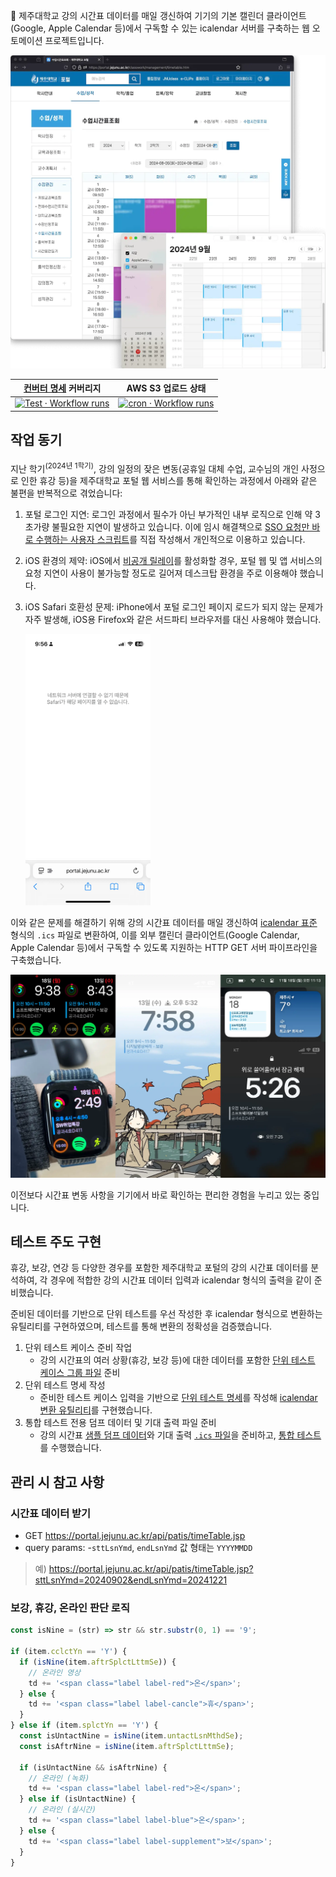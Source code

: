📅 제주대학교 강의 시간표 데이터를 매일 갱신하여 기기의 기본 캘린더 클라이언트(Google, Apple Calendar 등)에서 구독할 수 있는 icalendar 서버를 구축하는 웹 오토메이션 프로젝트입니다.

![미리보기 이미지](screenshots/main.webp)

|                                                                   [컨버터 명세](src/tests/index.test.ts) 커버리지                                                                   |                                                                                 AWS S3 업로드 상태                                                                                  |
| :---------------------------------------------------------------------------------------------------------------------------------------------------------------------------------: | :---------------------------------------------------------------------------------------------------------------------------------------------------------------------------------: |
| [![Test · Workflow runs](https://github.com/mu-hun/jejunu-icalendar-server/workflows/Test/badge.svg)](https://github.com/mu-hun/jejunu-icalendar-server/actions/workflows/test.yml) | [![cron · Workflow runs](https://github.com/mu-hun/jejunu-icalendar-server/workflows/cron/badge.svg)](https://github.com/mu-hun/jejunu-icalendar-server/actions/workflows/cron.yml) |

## 작업 동기

지난 학기<sup>(2024년 1학기)</sup>, 강의 일정의 잦은 변동(공휴일 대체 수업, 교수님의 개인 사정으로 인한 휴강 등)을 제주대학교 포털 웹 서비스를 통해 확인하는 과정에서 아래와 같은 불편을 반복적으로 겪었습니다:

1. 포털 로그인 지연: 로그인 과정에서 필수가 아닌 부가적인 내부 로직으로 인해 약 3초가량 불필요한 지연이 발생하고 있습니다. 이에 임시 해결책으로 [SSO 요청만 바로 수행하는 사용자 스크립트](https://github.com/mu-hun/jejunu-sw/blob/e190950/portal.user.js#L21)를 직접 작성해서 개인적으로 이용하고 있습니다.
2. iOS 환경의 제약: iOS에서 [비공개 릴레이](https://support.apple.com/ko-kr/102602)를 활성화할 경우, 포털 웹 및 앱 서비스의 요청 지연이 사용이 불가능할 정도로 길어져 데스크탑 환경을 주로 이용해야 했습니다.
3. iOS Safari 호환성 문제: iPhone에서 포털 로그인 페이지 로드가 되지 않는 문제가 자주 발생해, iOS용 Firefox와 같은 서드파티 브라우저를 대신 사용해야 했습니다.

   <img width="200px" src="screenshots/ios-safari-portal-jejunu-cant-load.webp" alt="네트워크 서버에 연결할 수 없기 때문에 Safari가 해당 페이지를 열 수 없습니다."/>

이와 같은 문제를 해결하기 위해 강의 시간표 데이터를 매일 갱신하여 [icalendar 표준](https://icalendar.org/) 형식의 `.ics` 파일로 변환하여, 이를 외부 캘린더 클라이언트(Google Calendar, Apple Calendar 등)에서 구독할 수 있도록 지원하는 HTTP GET 서버 파이프라인을 구축했습니다.

![showcases](screenshots/showcases.webp)

이전보다 시간표 변동 사항을 기기에서 바로 확인하는 편리한 경험을 누리고 있는 중입니다.

## 테스트 주도 구현

휴강, 보강, 연강 등 다양한 경우를 포함한 제주대학교 포털의 강의 시간표 데이터를 분석하여, 각 경우에 적합한 강의 시간표 데이터 입력과 icalendar 형식의 출력을 같이 준비했습니다.

준비된 데이터를 기반으로 단위 테스트를 우선 작성한 후 icalendar 형식으로 변환하는 유틸리티를 구현하였으며, 테스트를 통해 변환의 정확성을 검증했습니다.

1. 단위 테스트 케이스 준비 작업
   - 강의 시간표의 여러 상황(휴강, 보강 등)에 대한 데이터를 포함한 [단위 테스트 케이스 그룹 파일](src/tests/testcases.json) 준비
2. 단위 테스트 명세 작성
   - 준비한 테스트 케이스 입력을 기반으로 [단위 테스트 명세](src/tests/index.test.ts#L17-L77)를 작성해 [icalendar 변환 유틸리티](src/iCalConverter.ts)를 구현했습니다.
3. 통합 테스트 전용 덤프 데이터 및 기대 출력 파일 준비
   - 강의 시간표 [샘플 덤프 데이터](src/tests/response.json)와 기대 출력 [`.ics` 파일](src/tests/excepted.ics)을 준비하고, [통합 테스트](src/tests/index.test.ts#L79-L86)를 수행했습니다.

## 관리 시 참고 사항

### 시간표 데이터 받기

- GET https://portal.jejunu.ac.kr/api/patis/timeTable.jsp
- query params: -`sttLsnYmd`, `endLsnYmd` 값 형태는 `YYYYMMDD`

> 예) https://portal.jejunu.ac.kr/api/patis/timeTable.jsp?sttLsnYmd=20240902&endLsnYmd=20241221

### 보강, 휴강, 온라인 판단 로직

```js
const isNine = (str) => str && str.substr(0, 1) == '9';

if (item.cclctYn == 'Y') {
  if (isNine(item.aftrSplctLttmSe)) {
    // 온라인 영상
    td += '<span class="label label-red">온</span>';
  } else {
    td += '<span class="label label-cancle">휴</span>';
  }
} else if (item.splctYn == 'Y') {
  const isUntactNine = isNine(item.untactLsnMthdSe);
  const isAftrNine = isNine(item.aftrSplctLttmSe);

  if (isUntactNine && isAftrNine) {
    // 온라인 (녹화)
    td += '<span class="label label-red">온</span>';
  } else if (isUntactNine) {
    // 온라인 (실시간)
    td += '<span class="label label-blue">온</span>';
  } else {
    td += '<span class="label label-supplement">보</span>';
  }
}
```
